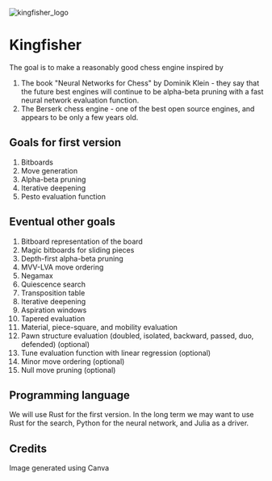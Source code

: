 ![kingfisher_logo](https://github.com/aaholmes/chess/assets/4913443/bcca7d62-cfd0-407c-9e17-fbcbe403dfcf)
# Kingfisher

The goal is to make a reasonably good chess engine inspired by
1. The book "Neural Networks for Chess" by Dominik Klein - they say that the future best engines will continue to be alpha-beta pruning with a fast neural network evaluation function.
2. The Berserk chess engine - one of the best open source engines, and appears to be only a few years old.

## Goals for first version
1. Bitboards
2. Move generation
3. Alpha-beta pruning
4. Iterative deepening
5. Pesto evaluation function
 
## Eventual other goals
1. Bitboard representation of the board
2. Magic bitboards for sliding pieces
3. Depth-first alpha-beta pruning
4. MVV-LVA move ordering
5. Negamax
6. Quiescence search
7. Transposition table
8. Iterative deepening
9. Aspiration windows
10. Tapered evaluation
11. Material, piece-square, and mobility evaluation
12. Pawn structure evaluation (doubled, isolated, backward, passed, duo, defended) (optional)
13. Tune evaluation function with linear regression (optional)
14. Minor move ordering (optional)
15. Null move pruning (optional)

## Programming language
We will use Rust for the first version. In the long term we may want to use Rust for the search, Python for the neural network, and Julia as a driver.

## Credits
Image generated using Canva
